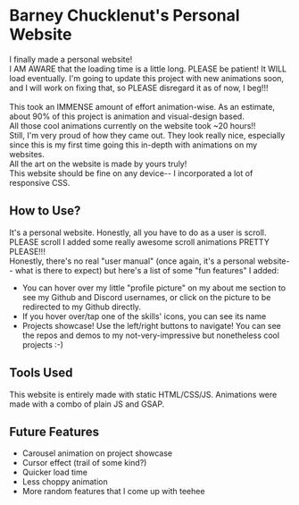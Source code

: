 # Barney Chucklenut's Personal Website
I finally made a personal website!\
I AM AWARE that the loading time is a little long. PLEASE be patient! It WILL load eventually. I'm going to update this project with new animations soon, and I will work on fixing that, so PLEASE disregard it as of now, I beg!!!
\
\
This took an IMMENSE amount of effort animation-wise. As an estimate, about 90% of this project is animation and visual-design based.\
All those cool animations currently on the website took ~20 hours!!\
Still, I'm very proud of how they came out. They look really nice, especially since this is my first time going this in-depth with animations on my websites.\
All the art on the website is made by yours truly!\
This website should be fine on any device-- I incorporated a lot of responsive CSS.

## How to Use?
It's a personal website. Honestly, all you have to do as a user is scroll. PLEASE scroll I added some really awesome scroll animations PRETTY PLEASE!!!\
Honestly, there's no real "user manual" (once again, it's a personal website-- what is there to expect) but here's a list of some "fun features" I added:
- You can hover over my little "profile picture" on my about me section to see my Github and Discord usernames, or click on the picture to be redirected to my Github directly.
- If you hover over/tap one of the skills' icons, you can see its name
- Projects showcase! Use the left/right buttons to navigate! You can see the repos and demos to my not-very-impressive but nonetheless cool projects :-)

## Tools Used
This website is entirely made with static HTML/CSS/JS. Animations were made with a combo of plain JS and GSAP.

## Future Features
- Carousel animation on project showcase
- Cursor effect (trail of some kind?)
- Quicker load time
- Less choppy animation
- More random features that I come up with teehee


